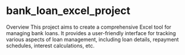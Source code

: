 # bank_loan_excel_project
Overview
This project aims to create a comprehensive Excel tool for managing bank loans. It provides a user-friendly interface for tracking various aspects of loan management, including loan details, repayment schedules, interest calculations, etc.
